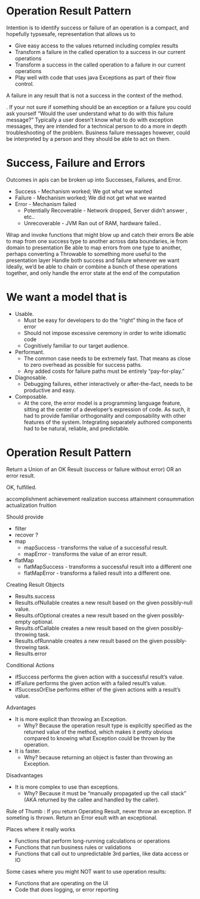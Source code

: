 # Operation Result Pattern

Intention is to identify success or failure of an operation is a compact, and hopefully typsesafe,
representation that allows us to

* Give easy access to the values returned including complex results
* Transform a failure in the called operation to a success in our current operations
* Transform a success in the called operation to a failure in our current operations
* Play well with code that uses java Exceptions as part of their flow control.

A failure in any result that is not a success in the context of the method.  

. If your not sure if something should be an exception or a failure you could ask yourself “Would the user understand what to do with this failure message?” 
Typically a user doesn’t know what to do with exception messages, they are intended for a technical person to do a more in depth troubleshooting of
the problem. Business failure messages however, could be interpreted by a person and they should be able to act on them.


# Success, Failure and Errors

Outcomes in apis can be broken up into Successes, Failures, and Error.

* Success - Mechanism worked; We got what we wanted
* Failure -  Mechanism worked; We did not get what we wanted
* Error - Mechanism failed
  * Potentially Recoverable - Network dropped, Server didn’t answer , etc..
  * Unrecoverable - JVM Ran out of RAM, hardware failed..

Wrap and invoke functions that might blow up and catch their errors
Be able to map from one success type to another across data boundaries, ie from domain to presentation
Be able to map errors from one type to another, perhaps converting a Throwable to something more useful to the presentation layer
Handle both success and failure whenever we want
Ideally, we’d be able to chain or combine a bunch of these operations together, and only handle the error state at the end of the computation


# We want a model that is

* Usable.
  * Must be easy for developers to do the “right” thing in the face of error
  * Should not impose excessive ceremony in order to write idiomatic code
  * Cognitively familiar to our target audience.
* Performant.
  * The common case needs to be extremely fast. That means as close to zero overhead as possible for success paths.
  * Any added costs for failure paths must be entirely “pay-for-play.”
* Diagnosable.
  * Debugging failures, either interactively or after-the-fact, needs to be productive and easy.
* Composable.
  * At the core, the error model is a programming language feature, sitting at the center of a developer’s expression of code. As such, it had to provide familiar orthogonality and composability with other features of the system. Integrating separately authored components had to be natural, reliable, and predictable.

# Operation Result Pattern

Return a Union of an OK Result (success or failure without error) OR an error result.

OK, fulfilled.

accomplishment
achievement
realization
success
attainment
consummation
actualization
fruition

Should provide 

* filter
* recover ?
* map
  * mapSuccess - transforms the value of a successful result.
  * mapError  -  transforms the value of an error result.
* flatMap
  * flatMapSuccess -  transforms a successful result into a different one
  * flatMapError - transforms a failed result into a different one.



Creating Result Objects

* Results.success
* Results.ofNullable creates a new result based on the given possibly-null value.
* Results.ofOptional creates a new result based on the given possibly-empty optional.
* Results.ofCallable creates a new result based on the given possibly-throwing task.
* Results.ofRunnable creates a new result based on the given possibly-throwing task.
* Results.error

Conditional Actions

* ifSuccess performs the given action with a successful result’s value.
* ifFailure performs the given action with a failed result’s value.
* ifSuccessOrElse performs either of the given actions with a result’s value.

Advantages

* It is more explicit than throwing an Exception.
  * Why? Because the operation result type is explicitly specified as the returned value of the method, which makes it pretty obvious compared to knowing what Exception could be thrown by the operation.
* It is faster.
  * Why? because returning an object is faster than throwing an Exception.

Disadvantages

* It is more complex to use than exceptions.
  * Why? Because it must be “manually propagated up the call stack” (AKA returned by the callee and handled by the caller).

Rule of Thumb : If you return Operating Result, never throw an exception. If someting is thrown. Return an Error esult with an exceptional.

Places where it really works

* Functions that perform long-running calculations or operations
* Functions that run business rules or validations
* Functions that call out to unpredictable 3rd parties, like data access or IO

Some cases where you might NOT want to use operation results:

* Functions that are operating on the UI
* Code that does logging, or error reporting
